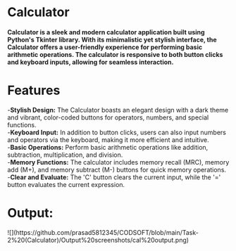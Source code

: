 <h1>Calculator</h1>

<h4>Calculator is a sleek and modern calculator application built using Python's Tkinter library. With its minimalistic yet stylish interface, the Calculator offers a user-friendly experience for performing basic arithmetic operations. The calculator is responsive to both button clicks and keyboard inputs, allowing for seamless interaction.
</h4>
<h1>Features</h1>

-<b>Stylish Design:</b> The Calculator boasts an elegant design with a dark theme and vibrant, color-coded buttons for operators, numbers, and special functions.<br>
-<b>Keyboard Input:</b> In addition to button clicks, users can also input numbers and operators via the keyboard, making it more efficient and intuitive.<br>
-<b>Basic Operations:</b> Perform basic arithmetic operations like addition, subtraction, multiplication, and division.<br>
-<b>Memory Functions:</b> The calculator includes memory recall (MRC), memory add (M+), and memory subtract (M-) buttons for quick memory operations.<br>
-<b>Clear and Evaluate:</b> The 'C' button clears the current input, while the '=' button evaluates the current expression.<br>

<h1>Output:</h1>
![](https://github.com/prasad5812345/CODSOFT/blob/main/Task-2%20(Calculator)/Output%20screenshots/cal%20output.png)
